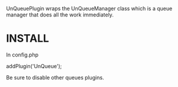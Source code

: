 UnQueuePlugin wraps the UnQueueManager class which is a queue manager that does all the work immediately.

INSTALL
=======

In config.php

addPlugin('UnQueue');

Be sure to disable other queues plugins.
